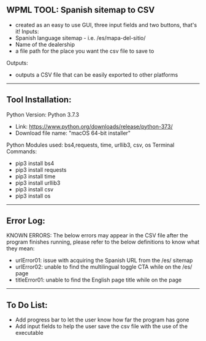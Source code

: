 WPML TOOL: Spanish sitemap to CSV
------------
- created as an easy to use GUI, three input fields and two buttons, that's it!
Inputs:
- Spanish language sitemap - i.e. /es/mapa-del-sitio/
- Name of the dealership
- a file path for the place you want the csv file to save to

Outputs:
- outputs a CSV file that can be easily exported to other platforms


____________
Tool Installation:
------------
Python Version: Python 3.7.3
- Link: https://www.python.org/downloads/release/python-373/
- Download file name: "macOS 64-bit installer"


Python Modules used: bs4,requests, time, urllib3, csv, os
Terminal Commands:
- pip3 install bs4
- pip3 install requests
- pip3 install time
- pip3 install urllib3
- pip3 install csv
- pip3 install os


____________
Error Log:
------------
KNOWN ERRORS: The below errors may appear in the CSV file after the program finishes running, please refer to the below definitions to know what they mean:
- urlError01: issue with acquiring the Spanish URL from the /es/ sitemap
- urlError02: unable to find the multilingual toggle CTA while on the /es/ page
- titleError01: unable to find the English page title while on  the page


____________
To Do List:
------------
- Add progress bar to let the user know how far the program has gone
- Add input fields to help the user save the csv file with the use of the executable

